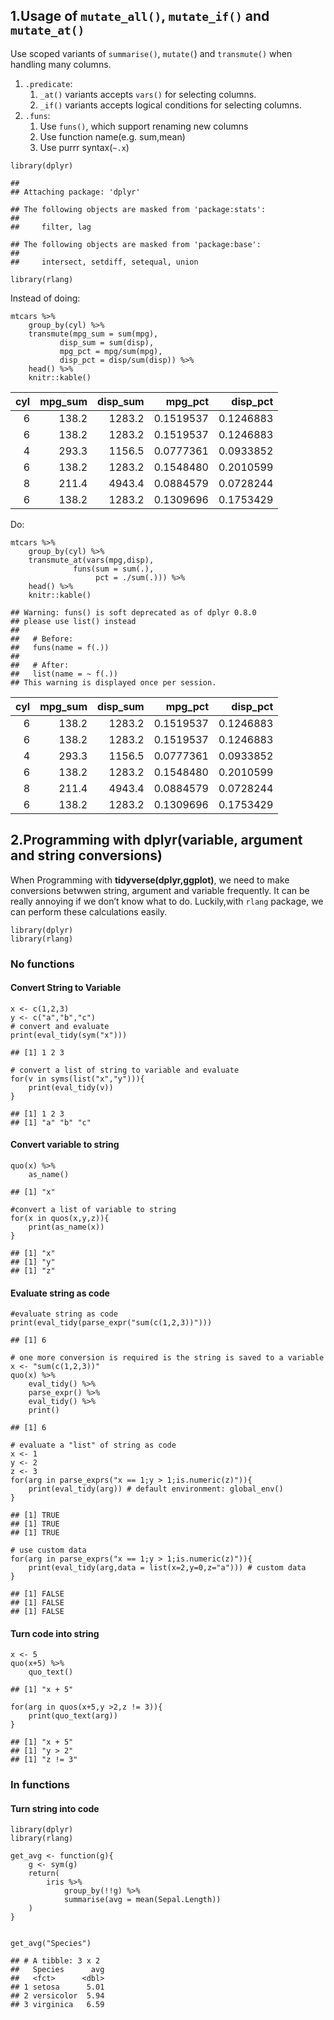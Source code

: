 1.Usage of `mutate_all()`, `mutate_if()` and `mutate_at()`
----------------------------------------------------------

Use scoped variants of `summarise()`, `mutate(`) and `transmute()` when
handling many columns.

1.  `.predicate`:
    1.  `_at()` variants accepts `vars()` for selecting columns.
    2.  `_if()` variants accepts logical conditions for selecting
        columns.
2.  `.funs`:
    1.  Use `funs()`, which support renaming new columns
    2.  Use function name(e.g. sum,mean)
    3.  Use purrr syntax(`~.x`)

<!-- -->

    library(dplyr)

    ## 
    ## Attaching package: 'dplyr'

    ## The following objects are masked from 'package:stats':
    ## 
    ##     filter, lag

    ## The following objects are masked from 'package:base':
    ## 
    ##     intersect, setdiff, setequal, union

    library(rlang)

Instead of doing:

    mtcars %>%
        group_by(cyl) %>%
        transmute(mpg_sum = sum(mpg),
               disp_sum = sum(disp),
               mpg_pct = mpg/sum(mpg),
               disp_pct = disp/sum(disp)) %>%
        head() %>%
        knitr::kable()

<table>
<thead>
<tr class="header">
<th style="text-align: right;">cyl</th>
<th style="text-align: right;">mpg_sum</th>
<th style="text-align: right;">disp_sum</th>
<th style="text-align: right;">mpg_pct</th>
<th style="text-align: right;">disp_pct</th>
</tr>
</thead>
<tbody>
<tr class="odd">
<td style="text-align: right;">6</td>
<td style="text-align: right;">138.2</td>
<td style="text-align: right;">1283.2</td>
<td style="text-align: right;">0.1519537</td>
<td style="text-align: right;">0.1246883</td>
</tr>
<tr class="even">
<td style="text-align: right;">6</td>
<td style="text-align: right;">138.2</td>
<td style="text-align: right;">1283.2</td>
<td style="text-align: right;">0.1519537</td>
<td style="text-align: right;">0.1246883</td>
</tr>
<tr class="odd">
<td style="text-align: right;">4</td>
<td style="text-align: right;">293.3</td>
<td style="text-align: right;">1156.5</td>
<td style="text-align: right;">0.0777361</td>
<td style="text-align: right;">0.0933852</td>
</tr>
<tr class="even">
<td style="text-align: right;">6</td>
<td style="text-align: right;">138.2</td>
<td style="text-align: right;">1283.2</td>
<td style="text-align: right;">0.1548480</td>
<td style="text-align: right;">0.2010599</td>
</tr>
<tr class="odd">
<td style="text-align: right;">8</td>
<td style="text-align: right;">211.4</td>
<td style="text-align: right;">4943.4</td>
<td style="text-align: right;">0.0884579</td>
<td style="text-align: right;">0.0728244</td>
</tr>
<tr class="even">
<td style="text-align: right;">6</td>
<td style="text-align: right;">138.2</td>
<td style="text-align: right;">1283.2</td>
<td style="text-align: right;">0.1309696</td>
<td style="text-align: right;">0.1753429</td>
</tr>
</tbody>
</table>

Do:

    mtcars %>%
        group_by(cyl) %>%
        transmute_at(vars(mpg,disp),
                  funs(sum = sum(.),
                       pct = ./sum(.))) %>%
        head() %>%
        knitr::kable()

    ## Warning: funs() is soft deprecated as of dplyr 0.8.0
    ## please use list() instead
    ## 
    ##   # Before:
    ##   funs(name = f(.))
    ## 
    ##   # After: 
    ##   list(name = ~ f(.))
    ## This warning is displayed once per session.

<table>
<thead>
<tr class="header">
<th style="text-align: right;">cyl</th>
<th style="text-align: right;">mpg_sum</th>
<th style="text-align: right;">disp_sum</th>
<th style="text-align: right;">mpg_pct</th>
<th style="text-align: right;">disp_pct</th>
</tr>
</thead>
<tbody>
<tr class="odd">
<td style="text-align: right;">6</td>
<td style="text-align: right;">138.2</td>
<td style="text-align: right;">1283.2</td>
<td style="text-align: right;">0.1519537</td>
<td style="text-align: right;">0.1246883</td>
</tr>
<tr class="even">
<td style="text-align: right;">6</td>
<td style="text-align: right;">138.2</td>
<td style="text-align: right;">1283.2</td>
<td style="text-align: right;">0.1519537</td>
<td style="text-align: right;">0.1246883</td>
</tr>
<tr class="odd">
<td style="text-align: right;">4</td>
<td style="text-align: right;">293.3</td>
<td style="text-align: right;">1156.5</td>
<td style="text-align: right;">0.0777361</td>
<td style="text-align: right;">0.0933852</td>
</tr>
<tr class="even">
<td style="text-align: right;">6</td>
<td style="text-align: right;">138.2</td>
<td style="text-align: right;">1283.2</td>
<td style="text-align: right;">0.1548480</td>
<td style="text-align: right;">0.2010599</td>
</tr>
<tr class="odd">
<td style="text-align: right;">8</td>
<td style="text-align: right;">211.4</td>
<td style="text-align: right;">4943.4</td>
<td style="text-align: right;">0.0884579</td>
<td style="text-align: right;">0.0728244</td>
</tr>
<tr class="even">
<td style="text-align: right;">6</td>
<td style="text-align: right;">138.2</td>
<td style="text-align: right;">1283.2</td>
<td style="text-align: right;">0.1309696</td>
<td style="text-align: right;">0.1753429</td>
</tr>
</tbody>
</table>

2.Programming with dplyr(variable, argument and string conversions)
-------------------------------------------------------------------

When Programming with **tidyverse(dplyr,ggplot)**, we need to make
conversions betwwen string, argument and variable frequently. It can be
really annoying if we don’t know what to do. Luckily,with `rlang`
package, we can perform these calculations easily.

    library(dplyr)
    library(rlang)

### No functions

#### Convert String to Variable

    x <- c(1,2,3) 
    y <- c("a","b","c")
    # convert and evaluate
    print(eval_tidy(sym("x")))

    ## [1] 1 2 3

    # convert a list of string to variable and evaluate
    for(v in syms(list("x","y"))){
        print(eval_tidy(v))
    }

    ## [1] 1 2 3
    ## [1] "a" "b" "c"

#### Convert variable to string

    quo(x) %>%
        as_name()

    ## [1] "x"

    #convert a list of variable to string
    for(x in quos(x,y,z)){
        print(as_name(x))
    }

    ## [1] "x"
    ## [1] "y"
    ## [1] "z"

#### Evaluate string as code

    #evaluate string as code
    print(eval_tidy(parse_expr("sum(c(1,2,3))")))

    ## [1] 6

    # one more conversion is required is the string is saved to a variable
    x <- "sum(c(1,2,3))"
    quo(x) %>%
        eval_tidy() %>%
        parse_expr() %>%
        eval_tidy() %>%
        print()

    ## [1] 6

    # evaluate a "list" of string as code
    x <- 1
    y <- 2
    z <- 3
    for(arg in parse_exprs("x == 1;y > 1;is.numeric(z)")){
        print(eval_tidy(arg)) # default environment: global_env()
    }

    ## [1] TRUE
    ## [1] TRUE
    ## [1] TRUE

    # use custom data
    for(arg in parse_exprs("x == 1;y > 1;is.numeric(z)")){
        print(eval_tidy(arg,data = list(x=2,y=0,z="a"))) # custom data
    }

    ## [1] FALSE
    ## [1] FALSE
    ## [1] FALSE

#### Turn code into string

    x <- 5
    quo(x+5) %>% 
        quo_text()

    ## [1] "x + 5"

    for(arg in quos(x+5,y >2,z != 3)){
        print(quo_text(arg))
    }

    ## [1] "x + 5"
    ## [1] "y > 2"
    ## [1] "z != 3"

### In functions

#### Turn string into code

    library(dplyr)
    library(rlang)

    get_avg <- function(g){
        g <- sym(g)
        return(
            iris %>%
                group_by(!!g) %>%
                summarise(avg = mean(Sepal.Length))
        )
    }


    get_avg("Species")

    ## # A tibble: 3 x 2
    ##   Species      avg
    ##   <fct>      <dbl>
    ## 1 setosa      5.01
    ## 2 versicolor  5.94
    ## 3 virginica   6.59
